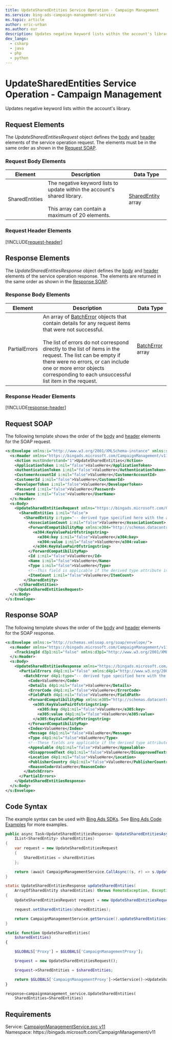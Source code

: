 ```yaml
---
title: UpdateSharedEntities Service Operation - Campaign Management
ms.service: bing-ads-campaign-management-service
ms.topic: article
author: eric-urban
ms.author: eur
description: Updates negative keyword lists within the account's library.
dev_langs: 
  - csharp
  - java
  - php
  - python
---
```

# UpdateSharedEntities Service Operation - Campaign Management
Updates negative keyword lists within the account's library.

## <a name="request"></a>Request Elements
The *UpdateSharedEntitiesRequest* object defines the [body](#request-body) and [header](#request-header) elements of the service operation request. The elements must be in the same order as shown in the [Request SOAP](#request-soap). 

### <a name="request-body"></a>Request Body Elements

|Element|Description|Data Type|
|-----------|---------------|-------------|
|<a name="sharedentities"></a>SharedEntities|The negative keyword lists to update within the account's shared library.<br /><br />This array can contain a maximum of 20 elements.|[SharedEntity](sharedentity.md) array|

### <a name="request-header"></a>Request Header Elements
[!INCLUDE[request-header](./includes/request-header.md)]

## <a name="response"></a>Response Elements
The *UpdateSharedEntitiesResponse* object defines the [body](#response-body) and [header](#response-header) elements of the service operation response. The elements are returned in the same order as shown in the [Response SOAP](#response-soap).

### <a name="response-body"></a>Response Body Elements

|Element|Description|Data Type|
|-----------|---------------|-------------|
|<a name="partialerrors"></a>PartialErrors|An array of [BatchError](../campaign-management-service/batcherror.md) objects that contain details for any request items that were not successful.<br /><br />The list of errors do not correspond directly to the list of items in the request. The list can be empty if there were no errors, or can include one or more error objects corresponding to each unsuccessful list item in the request.|[BatchError](batcherror.md) array|

### <a name="response-header"></a>Response Header Elements
[!INCLUDE[response-header](./includes/response-header.md)]

## <a name="request-soap"></a>Request SOAP
The following template shows the order of the [body](#request-body) and [header](#request-header) elements for the SOAP request.

```xml
<s:Envelope xmlns:i="http://www.w3.org/2001/XMLSchema-instance" xmlns:s="http://schemas.xmlsoap.org/soap/envelope/">
  <s:Header xmlns="https://bingads.microsoft.com/CampaignManagement/v11">
    <Action mustUnderstand="1">UpdateSharedEntities</Action>
    <ApplicationToken i:nil="false">ValueHere</ApplicationToken>
    <AuthenticationToken i:nil="false">ValueHere</AuthenticationToken>
    <CustomerAccountId i:nil="false">ValueHere</CustomerAccountId>
    <CustomerId i:nil="false">ValueHere</CustomerId>
    <DeveloperToken i:nil="false">ValueHere</DeveloperToken>
    <Password i:nil="false">ValueHere</Password>
    <UserName i:nil="false">ValueHere</UserName>
  </s:Header>
  <s:Body>
    <UpdateSharedEntitiesRequest xmlns="https://bingads.microsoft.com/CampaignManagement/v11">
      <SharedEntities i:nil="false">
        <SharedEntity i:type="-- derived type specified here with the appropriate prefix --">
          <AssociationCount i:nil="false">ValueHere</AssociationCount>
          <ForwardCompatibilityMap xmlns:e304="http://schemas.datacontract.org/2004/07/System.Collections.Generic" i:nil="false">
            <e304:KeyValuePairOfstringstring>
              <e304:key i:nil="false">ValueHere</e304:key>
              <e304:value i:nil="false">ValueHere</e304:value>
            </e304:KeyValuePairOfstringstring>
          </ForwardCompatibilityMap>
          <Id i:nil="false">ValueHere</Id>
          <Name i:nil="false">ValueHere</Name>
          <Type i:nil="false">ValueHere</Type>
          <!--This field is applicable if the derived type attribute is set to SharedList-->
          <ItemCount i:nil="false">ValueHere</ItemCount>
        </SharedEntity>
      </SharedEntities>
    </UpdateSharedEntitiesRequest>
  </s:Body>
</s:Envelope>
```

## <a name="response-soap"></a>Response SOAP
The following template shows the order of the [body](#response-body) and [header](#response-header) elements for the SOAP response.

```xml
<s:Envelope xmlns:s="http://schemas.xmlsoap.org/soap/envelope/">
  <s:Header xmlns="https://bingads.microsoft.com/CampaignManagement/v11">
    <TrackingId d3p1:nil="false" xmlns:d3p1="http://www.w3.org/2001/XMLSchema-instance">ValueHere</TrackingId>
  </s:Header>
  <s:Body>
    <UpdateSharedEntitiesResponse xmlns="https://bingads.microsoft.com/CampaignManagement/v11">
      <PartialErrors d4p1:nil="false" xmlns:d4p1="http://www.w3.org/2001/XMLSchema-instance">
        <BatchError d4p1:type="-- derived type specified here with the appropriate prefix --">
          <Code>ValueHere</Code>
          <Details d4p1:nil="false">ValueHere</Details>
          <ErrorCode d4p1:nil="false">ValueHere</ErrorCode>
          <FieldPath d4p1:nil="false">ValueHere</FieldPath>
          <ForwardCompatibilityMap xmlns:e305="http://schemas.datacontract.org/2004/07/System.Collections.Generic" d4p1:nil="false">
            <e305:KeyValuePairOfstringstring>
              <e305:key d4p1:nil="false">ValueHere</e305:key>
              <e305:value d4p1:nil="false">ValueHere</e305:value>
            </e305:KeyValuePairOfstringstring>
          </ForwardCompatibilityMap>
          <Index>ValueHere</Index>
          <Message d4p1:nil="false">ValueHere</Message>
          <Type d4p1:nil="false">ValueHere</Type>
          <!--These fields are applicable if the derived type attribute is set to EditorialError-->
          <Appealable d4p1:nil="false">ValueHere</Appealable>
          <DisapprovedText d4p1:nil="false">ValueHere</DisapprovedText>
          <Location d4p1:nil="false">ValueHere</Location>
          <PublisherCountry d4p1:nil="false">ValueHere</PublisherCountry>
          <ReasonCode>ValueHere</ReasonCode>
        </BatchError>
      </PartialErrors>
    </UpdateSharedEntitiesResponse>
  </s:Body>
</s:Envelope>
```

## <a name="example"></a>Code Syntax
The example syntax can be used with [Bing Ads SDKs](/bingads/guides/client-libraries.md). See [Bing Ads Code Examples](/bingads/guides/code-examples.md) for more examples.
```csharp
public async Task<UpdateSharedEntitiesResponse> UpdateSharedEntitiesAsync(
	IList<SharedEntity> sharedEntities)
{
	var request = new UpdateSharedEntitiesRequest
	{
		SharedEntities = sharedEntities
	};

	return (await CampaignManagementService.CallAsync((s, r) => s.UpdateSharedEntitiesAsync(r), request));
}
```
```java
static UpdateSharedEntitiesResponse updateSharedEntities(
	ArrayOfSharedEntity sharedEntities) throws RemoteException, Exception
{
	UpdateSharedEntitiesRequest request = new UpdateSharedEntitiesRequest();

	request.setSharedEntities(sharedEntities);

	return CampaignManagementService.getService().updateSharedEntities(request);
}
```
```php
static function UpdateSharedEntities(
	$sharedEntities)
{

	$GLOBALS['Proxy'] = $GLOBALS['CampaignManagementProxy'];

	$request = new UpdateSharedEntitiesRequest();

	$request->SharedEntities = $sharedEntities;

	return $GLOBALS['CampaignManagementProxy']->GetService()->UpdateSharedEntities($request);
}
```
```python
response=campaignmanagement_service.UpdateSharedEntities(
	SharedEntities=SharedEntities)
```

## Requirements
Service: [CampaignManagementService.svc v11](https://campaign.api.bingads.microsoft.com/Api/Advertiser/CampaignManagement/v11/CampaignManagementService.svc)  
Namespace: https\://bingads.microsoft.com/CampaignManagement/v11  

